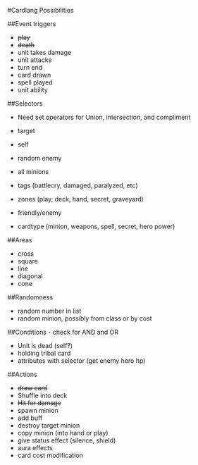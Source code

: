 #Cardlang Possibilities

##Event triggers
* ~~play~~
* ~~death~~
* unit takes damage
* unit attacks
* turn end
* card drawn
* spell played
* unit ability

##Selectors
* Need set operators for Union, intersection, and compliment
* target
* self
* random enemy
* all minions

* tags (battlecry, damaged, paralyzed, etc)
* zones (play, deck, hand, secret, graveyard)
* friendly/enemy
* cardtype (minion, weapons, spell, secret, hero power)

##Areas
* cross
* square
* line
* diagonal
* cone


##Randomness
* random number in list
* random minion, possibly from class or by cost

##Conditions - check for AND and OR
* Unit is dead (self?)
* holding tribal card
* attributes with selector (get enemy hero hp)


##Actions
* ~~draw card~~
* Shuffle into deck
* ~~Hit for damage~~
* spawn minion
* add buff
* destroy target minion
* copy minion (into hand or play)
* give status effect (silence, shield)
* aura effects
* card cost modification
